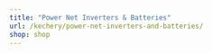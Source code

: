 ```yaml
---
title: "Power Net Inverters & Batteries"
url: /kechery/power-net-inverters-and-batteries/
shop: shop
---
```

